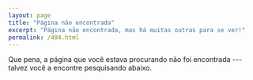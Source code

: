 ```yaml
---
layout: page
title: "Página não encontrada"
excerpt: "Página não encontrada, mas há muitas outras para se ver!"
permalink: /404.html
---
```


Que pena, a página que você estava procurando não foi encontrada --- talvez você a encontre pesquisando abaixo.

<script>GOOG_FIXURL_LANG = 'pt'; GOOG_FIXURL_SITE = '{{ site.url }}'</script>
<script type="text/javascript" src="https://linkhelp.clients.google.com/tbproxy/lh/wm/fixurl.js"></script>
